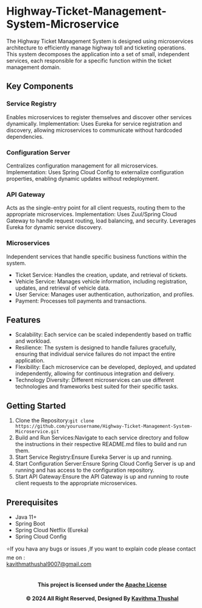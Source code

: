 # Highway-Ticket-Management-System-Microservice

The Highway Ticket Management System is designed using microservices architecture to efficiently manage highway toll and
ticketing operations. This system decomposes the application into a set of small, independent services, each responsible
for a specific function within the ticket management domain.

## Key Components

### Service Registry

Enables microservices to register themselves and discover other services dynamically.
Implementation: Uses Eureka for service registration and discovery, allowing microservices to communicate without
hardcoded dependencies.

### Configuration Server

Centralizes configuration management for all microservices.
Implementation: Uses Spring Cloud Config to externalize configuration properties, enabling dynamic updates without
redeployment.

### API Gateway

Acts as the single-entry point for all client requests, routing them to the appropriate microservices.
Implementation: Uses Zuul/Spring Cloud Gateway to handle request routing, load balancing, and security. Leverages Eureka
for dynamic service discovery.

### Microservices

Independent services that handle specific business functions within the system.

* Ticket Service: Handles the creation, update, and retrieval of tickets.
* Vehicle Service: Manages vehicle information, including registration, updates, and retrieval of vehicle data.
* User Service: Manages user authentication, authorization, and profiles.
* Payment: Processes toll payments and transactions.

## Features

* Scalability: Each service can be scaled independently based on traffic and workload.
* Resilience: The system is designed to handle failures gracefully, ensuring that individual service failures do not
  impact the entire application.
* Flexibility: Each microservice can be developed, deployed, and updated independently, allowing for continuous
  integration and delivery.
* Technology Diversity: Different microservices can use different technologies and frameworks best suited for their
  specific tasks.

## Getting Started

1. Clone the Repository:`git clone https://github.com/yourusername/Highway-Ticket-Management-System-Microservice.git`
2. Build and Run Services:Navigate to each service directory and follow the instructions in their respective README.md
   files to build and run them.
3. Start Service Registry:Ensure Eureka Server is up and running.
4. Start Configuration Server:Ensure Spring Cloud Config Server is up and running and has access to the configuration
   repository.
5. Start API Gateway:Ensure the API Gateway is up and running to route client requests to the appropriate microservices.

## Prerequisites

* Java 11+
* Spring Boot
* Spring Cloud Netflix (Eureka)
* Spring Cloud Config

⭐️If you hava any bugs or issues ,If you want to explain code please contact me on :<br/>
[kavithmathushal9007@gmail.com](https://www.kavithmathushal9007@gmail.com)<br/><br/>

<div align="center">

#### This project is licensed under the [Apache License](LICENSE)

#### © 2024 All Right Reserved, Designed By [Kavithma Thushal](https://github.com/Kavithma-Thushal)

</div>